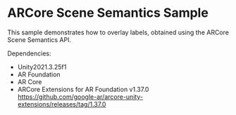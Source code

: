 # ARCore Scene Semantics Sample
This sample demonstrates how to overlay labels, obtained using the ARCore Scene Semantics API.

Dependencies:<br>
- Unity2021.3.25f1<br>
- AR Foundation<br>
- AR Core<br>
- ARCore Extensions for AR Foundation v1.37.0<br>
  https://github.com/google-ar/arcore-unity-extensions/releases/tag/1.37.0
<br>
